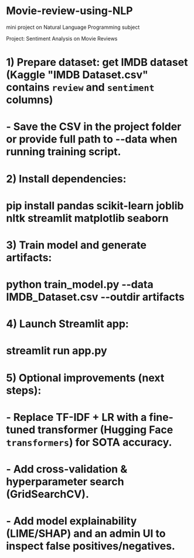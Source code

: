 # Movie-review-using-NLP
mini project on Natural Language Programming subject

Project: Sentiment Analysis on Movie Reviews
#
# 1) Prepare dataset: get IMDB dataset (Kaggle "IMDB Dataset.csv" contains `review` and `sentiment` columns)
# - Save the CSV in the project folder or provide full path to --data when running training script.
#
# 2) Install dependencies:
# pip install pandas scikit-learn joblib nltk streamlit matplotlib seaborn
#
# 3) Train model and generate artifacts:
# python train_model.py --data IMDB_Dataset.csv --outdir artifacts
#
# 4) Launch Streamlit app:
# streamlit run app.py
#
# 5) Optional improvements (next steps):
# - Replace TF-IDF + LR with a fine-tuned transformer (Hugging Face `transformers`) for SOTA accuracy.
# - Add cross-validation & hyperparameter search (GridSearchCV).
# - Add model explainability (LIME/SHAP) and an admin UI to inspect false positives/negatives.